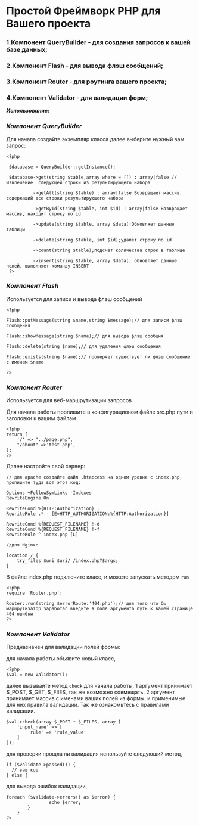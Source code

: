 Простой Фреймворк PHP для Вашего проекта
======================================================
### 1.Компонент QueryBuilder - для создания запросов к вашей базе данных;
### 2.Компонент Flash - для вывода флэш сообщений;
### 3.Компонент Router - для роутинга вашего проекта;
### 4.Компонент Validator - для валидации форм;
 

_**Использование:**_

### _Компонент QueryBuilder_

Для начала создайте экземпляр класса далее выберите нужный вам запрос:

```
<?php

 $database = QueryBuilder::getInstance();
 
 $database->get(string $table,array where = []) : array|false //Извлечение  следующей строки из результирующего набора 
 
          ->getAll(string $table) : array|false Возвращает массив, содержащий все строки результирующего набора    
            
          ->getById(string $table, int $id) : array|false Возвращает массив, находит строку по id 

          ->update(string $table, array $data);Обновляет данные таблицы 

          ->delete(string $table, int $id);удалет строку по id

          ->count(string $table);подсчет количества строк в таблице

          ->insert(string $table, array $data); обновляет данные полей, выполняет команду INSERT      
 ?>
```
### _Компонент Flash_

Используется для записи и вывода флэш сообщений 

```$xslt
<?php

Flash::putMessage(string $name,string $message);// для записи флэщ сообщения

Flash::showMessage(string $name);// для вывода флэш сообщия

Flash::delete(string $name);// для удаления флэш сообщения

Flash::exists(string $name);// проверяет существует ли флэш сообщение с именем $name

?>
```

### _Компонент Router_

Используется для веб-маршрутизации запросов

Для начала работы пропишите в конфигурационом файле src.php пути и заголовки к вашим файлам
```$xslt
<?php
return [
    '/' => "../page.php",
    "/about" =>'test.php',
];
?>
```
Далее настройте свой сервер: 
```$xslt
// для apache создайте файл .htaccess на одном уровне с index.php, пропишите туда вот этот код:

Options +FollowSymLinks -Indexes
RewriteEngine On

RewriteCond %{HTTP:Authorization} .
RewriteRule .* - [E=HTTP_AUTHORIZATION:%{HTTP:Authorization}]

RewriteCond %{REQUEST_FILENAME} !-d
RewriteCond %{REQUEST_FILENAME} !-f
RewriteRule ^ index.php [L]

//для Nginx:

location / {
    try_files $uri $uri/ /index.php?$args;
}
```
В файле index.php подключите класс, и можете запускать методом `run`
```$xslt
<?php
require 'Router.php';

Router::run(string $errorRoute:'404.php');// для того что бы маршрутизатор заработал введите в поле аргумента путь к вашей странице 404 ошибки 
?>
```

### _Компонент Validator_

Предназначен для валидации полей формы:

для начала работы объявите новый класс,
```$xslt
<?php
$val = new Validator();
```
далее вызывайте метод `check` для начала работы, 1 аргумент принимает $_POST, $_GET, $_FIlES, так же возможно совмещать. 2 аргумент принимает массив с именами ваших полей из формы, и применимые для них правила валидации. Так же ознакомьтесь с правилами валидации. 
```$xslt
$val->check(array $_POST + $_FILES, array [
    'input_name' => [
        'rule' => 'rule_value'        
    ]    
]);
```
для проверки прощла ли валидация используйте следующий метод,
```$xslt
if ($validate->passed()) {
  // ваш код
} else {
```
для вывода ошибок валидации,
```$xslt
foreach ($validate->errors() as $error) {
                echo $error;
        }
    }
?>
```